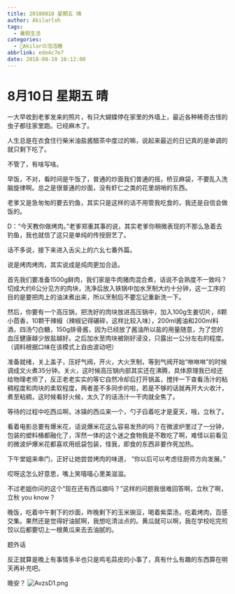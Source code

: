 ```yaml
---
title: 20180810 星期五 晴
author: Akilarlxh
tags:
  - 暑假生活
categories:
  - 🍬Akilarの泡泡糖
abbrlink: ede4c7e7
date: 2018-08-10 16:12:00
---
```

# 8月10日 星期五 晴

一大早收到老爹发来的照片，有只大蝴蝶停在家里的外墙上，最近各种稀奇古怪的虫子都往家里跑。已经麻木了。

人生总是在衣食住行柴米油盐酱醋茶中度过的嘛，说起来最近的日记真的是单调的就只剩下吃了。

不管了，有啥写啥。

早饭，不对，看时间是午饭了，普通的炒面我们普通的摇，桥豆麻袋，不要乱入洗脑旋律啊。总之是很普通的炒面，没有虾仁之类的花里胡哨的东西。

老爹又是急匆匆的要去钓鱼，其实只是这样的话不用管我吃食的，我还是自信会做饭的。

D：“今天教你做烤肉。”老爹郑重其事的说，其实老爹你稍微表现的不那么急着去钓鱼，我也就信了这只是单纯的传授厨艺了。

话不多说，接下来进入舌尖上的六幺七番外篇。

说是烤肉烤肉，其实说成是炖肉更加合适。

首先我们要准备1500g鲜肉，我们家是牛肉猪肉混合煮，话说不会熟度不一致吗？切成大约6公分见方的肉块，洗净后放入铁锅中加水烹制大约十分钟，这一工序的目的是要把肉上的油沫煮出来，所以烹制后不要忘记重新洗一下。

然后，你要有一个高压锅，把洗好的肉块放进高压锅中，加入100g生姜切片，8颗小茴香，10颗干辣椒（辣椒记得碾碎，这样比较入味），200ml酱油和200ml料酒，四汤勺白糖，150g排骨酱，因为已经放了酱油所以盐的用量随意，为了您的血压健康越少放盐越好。之后加水至肉块被刚好浸没，只露出一公分左右的程度。（调料根据口味在该模式上自由波动吧）

准备就绪，关上盖子，压好气阀，开火，大火烹制，等到气阀开始“咻咻咻”的时候调成文火煮35分钟。关火，这时候高压锅内部其实还在沸腾，具体原理我已经还给物理老师了，反正老老实实的等它自然冷却后打开锅盖，搅拌一下查看汤汁的粘稠程度和肉块的柔软程度，两者差不多同步的啦，若是不够的话就再开大火收汁，煮至粘稠，这时候看好火候，太久了的话汤汁一干肉就全焦了。

等待的过程中吃西瓜啊，冰镇的西瓜来一个，勺子舀着吃才是夏天，哦，立秋了。

看着电影总要有爆米花，话说爆米花这么容易发热的吗？在微波炉里过了一分钟，包装的塑料桶都融化了，浑然一体的这个迷之食物我是不敢吃了啊，难怪以前看见的微波炉爆米花都喜欢用纸袋包装，怪我，即食的东西非要作死加热。

下午堂姐来串门，正好让她尝尝烤肉的味道，
“你以后可以考虑往厨师方向发展。”

哎呀这怎么好意思，嘴上笑嘻嘻心里美滋滋。

不过老姐你问的这个“现在还有西瓜摘吗？”这样的问题我很难回答啊，立秋了啊，立秋 you know？

晚饭，吃着中午剩下的炒面，昨晚剩下的玉米豌豆，喝着紫菜汤，吃着烤肉，百感交集。果然还是觉得好油腻啊，我想吃清淡点的。黄瓜就可以啊，我在学校吃完煎饺以后都要切上一根黄瓜来去去油腻的。

题外话

反正就算是晚上有事情多半也只是鸡毛蒜皮的小事了，真有什么有趣的东西算在明天再补充吧。

晚安？
![AvzsD1.png](https://s2.ax1x.com/2019/04/16/AvzsD1.png)